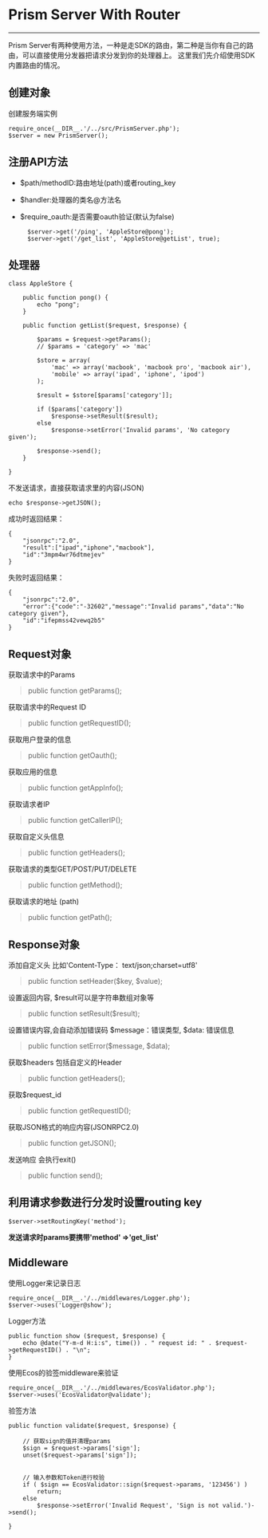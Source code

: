 # Prism Server With Router #

----------
Prism Server有两种使用方法，一种是走SDK的路由，第二种是当你有自己的路由，可以直接使用分发器把请求分发到你的处理器上。
这里我们先介绍使用SDK内置路由的情况。

## 创建对象 ##
创建服务端实例

	require_once(__DIR__.'/../src/PrismServer.php');	
	$server = new PrismServer();

## 注册API方法 ##

- $path/methodID:路由地址(path)或者routing_key
- $handler:处理器的类名@方法名
- $require_oauth:是否需要oauth验证(默认为false)

    	$server->get('/ping', 'AppleStore@pong');
    	$server->get('/get_list', 'AppleStore@getList', true);
	

## 处理器 ##
	class AppleStore {
	
	    public function pong() {
	        echo "pong";
	    }
	
	    public function getList($request, $response) {
	
	        $params = $request->getParams();
	        // $params = 'category' => 'mac'
	
	        $store = array(
	            'mac' => array('macbook', 'macbook pro', 'macbook air'),
	            'mobile' => array('ipad', 'iphone', 'ipod')
	        );
	
	        $result = $store[$params['category']];
	
	        if ($params['category'])
	            $response->setResult($result);
	        else
	            $response->setError('Invalid params', 'No category given');
	
	        $response->send();
	    }
	
	}

不发送请求，直接获取请求里的内容(JSON)

	echo $response->getJSON();

成功时返回结果：

	{
	    "jsonrpc":"2.0",
	    "result":["ipad","iphone","macbook"],
	    "id":"3mpm4wr76dtmejev"
	}
	    
失败时返回结果：

    {
        "jsonrpc":"2.0",
        "error":{"code":"-32602","message":"Invalid params","data":"No category given"},
        "id":"ifepmss42vewq2b5"
    }

## Request对象 ##

获取请求中的Params
> public function getParams();

获取请求中的Request ID
> public function getRequestID();

获取用户登录的信息
> public function getOauth();

获取应用的信息
> public function getAppInfo();

获取请求者IP
> public function getCallerIP();

获取自定义头信息
> public function getHeaders();

获取请求的类型GET/POST/PUT/DELETE
> public function getMethod();

获取请求的地址 (path)
> public function getPath();

## Response对象 ##

添加自定义头 比如'Content-Type： text/json;charset=utf8'
> public function setHeader($key, $value);

设置返回内容, $result可以是字符串数组对象等
> public function setResult($result);

设置错误内容,会自动添加错误码 $message：错误类型, $data: 错误信息
> public function setError($message, $data);

获取$headers 包括自定义的Header
> public function getHeaders();

获取$request_id
> public function getRequestID();

获取JSON格式的响应内容(JSONRPC2.0)
> public function getJSON();

发送响应 会执行exit()
> public function send();

## 利用请求参数进行分发时设置routing key ##

	$server->setRoutingKey('method');

**发送请求时params要携带'method' =>'get_list'**

## Middleware ##


使用Logger来记录日志

	require_once(__DIR__.'/../middlewares/Logger.php');
	$server->uses('Logger@show');

Logger方法

    public function show ($request, $response) {
        echo @date("Y-m-d H:i:s", time()) . " request id: " . $request->getRequestID() . "\n";
    }

使用Ecos的验签middleware来验证

	require_once(__DIR__.'/../middlewares/EcosValidator.php');
	$server->uses('EcosValidator@validate');

验签方法

    public function validate($request, $response) {

        // 获取sign的值并清理params
        $sign = $request->params['sign'];
        unset($request->params['sign']);


        // 输入参数和Token进行校验
        if ( $sign == EcosValidator::sign($request->params, '123456') )
            return;
        else
            $response->setError('Invalid Request', 'Sign is not valid.')->send();

    }
 